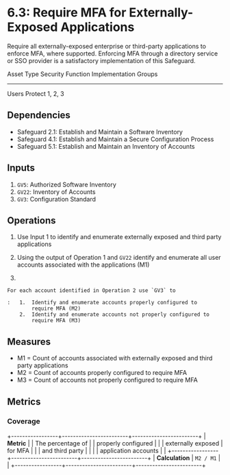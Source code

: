 # 6.3: Require MFA for Externally-Exposed Applications

Require all externally-exposed enterprise or third-party applications to
enforce MFA, where supported. Enforcing MFA through a directory service
or SSO provider is a satisfactory implementation of this Safeguard.

  Asset Type   Security Function   Implementation Groups
  ------------ ------------------- -----------------------
  Users        Protect             1, 2, 3

## Dependencies

-   Safeguard 2.1: Establish and Maintain a Software Inventory
-   Safeguard 4.1: Establish and Maintain a Secure Configuration Process
-   Safeguard 5.1: Establish and Maintain an Inventory of Accounts

## Inputs

1.  `GV5`: Authorized Software Inventory
2.  `GV22`: Inventory of Accounts
3.  `GV3`: Configuration Standard

## Operations

1.  Use Input 1 to identify and enumerate externally exposed and third
    party applications

2.  Using the output of Operation 1 and `GV22` identify and enumerate
    all user accounts associated with the applications (M1)

3.  

    For each account identified in Operation 2 use `GV3` to

    :   1.  Identify and enumerate accounts properly configured to
            require MFA (M2)
        2.  Identify and enumerate accounts not properly configured to
            require MFA (M3)

## Measures

-   M1 = Count of accounts associated with externally exposed and third
    party applications
-   M2 = Count of accounts properly configured to require MFA
-   M3 = Count of accounts not properly configured to require MFA

## Metrics

### Coverage

+-----------------+------------------------+------------------------+
| **Metric**      | | The percentage of    | | properly configured  |
|                 |   externally exposed   |   for MFA              |
|                 |   and third party      |                        |
|                 |   application accounts |                        |
+-----------------+------------------------+------------------------+
| **Calculation** | `M2 / M1`              |                        |
+-----------------+------------------------+------------------------+
